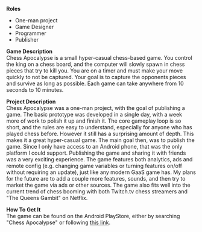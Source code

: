 **Roles**
* One-man project
* Game Designer
* Programmer
* Publisher

**Game Description**  
Chess Apocalypse is a small hyper-casual chess-based game. You control the king on
a chess board, and the computer will slowly spawn in chess pieces that try to kill you.
You are on a timer and must make your move quickly to not be captured.
Your goal is to capture the opponents pieces and survive as long as possible.
Each game can take anywhere from 10 seconds to 10 minutes.

**Project Description**  
Chess Apocalypse was a one-man project, with the goal of publishing a game.
The basic prototype was developed in a single day, with a week more of work to polish it up and finish it.
The core gameplay loop is so short, and the rules are easy to understand,
especially for anyone who has played chess before. However it still has a surprising amount of depth.
This makes it a great hyper-casual game.
The main goal then, was to publish the game. Since I only have access to an Android phone,
that was the only platform I could support. Publishing the game and sharing it with friends
was a very exciting experience. The game features both analytics, ads and remote config (e.g. changing 
game variables or turning features on/off without requiring an update), just like any modern GaaS game has.
My plans for the future are to add a couple more features, sounds, and then try to market the game via ads
or other sources. The game also fits well into the current trend of chess booming with both Twitch.tv
chess streamers and "The Queens Gambit" on Netflix.
 

**How To Get It**  
The game can be found on the Android PlayStore, either by searching "Chess Apocalypse" or following [this link](https://play.google.com/store/apps/details?id=com.flowgames.chessapocalypse).
